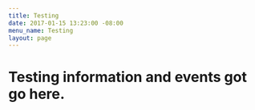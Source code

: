 ```yaml
---
title: Testing
date: 2017-01-15 13:23:00 -08:00
menu_name: Testing
layout: page
---
```


# Testing information and events got go here.
